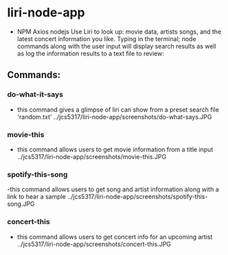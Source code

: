 # liri-node-app
- NPM Axios nodejs 
Use Liri to look up: movie data, artists songs, and the latest concert information you like.
Typing in the terminal; node commands along with the user input will display search results as well as log the information results to a text file to review:
## Commands:
### do-what-it-says 
- this command gives a glimpse of liri can show from a preset search file 'random.txt'
../jcs5317/liri-node-app/screenshots/do-what-says.JPG
### movie-this
- this command allows users to get movie information from a title input
../jcs5317/liri-node-app/screenshots/movie-this.JPG
### spotify-this-song
-this command allows users to get song and artist information along with a link to hear a sample
../jcs5317/liri-node-app/screenshots/spotify-this-song.JPG
### concert-this
- this command allows users to get concert info for an upcoming artist
../jcs5317/liri-node-app/screenshots/concert-this.JPG
